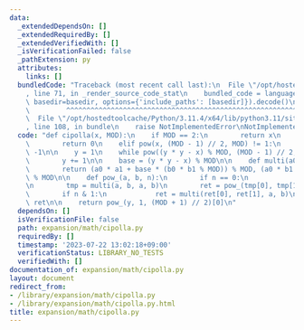 ```yaml
---
data:
  _extendedDependsOn: []
  _extendedRequiredBy: []
  _extendedVerifiedWith: []
  _isVerificationFailed: false
  _pathExtension: py
  attributes:
    links: []
  bundledCode: "Traceback (most recent call last):\n  File \"/opt/hostedtoolcache/Python/3.11.4/x64/lib/python3.11/site-packages/onlinejudge_verify/documentation/build.py\"\
    , line 71, in _render_source_code_stat\n    bundled_code = language.bundle(stat.path,\
    \ basedir=basedir, options={'include_paths': [basedir]}).decode()\n          \
    \         ^^^^^^^^^^^^^^^^^^^^^^^^^^^^^^^^^^^^^^^^^^^^^^^^^^^^^^^^^^^^^^^^^^^^^^^^^^^^^^^^^\n\
    \  File \"/opt/hostedtoolcache/Python/3.11.4/x64/lib/python3.11/site-packages/onlinejudge_verify/languages/python.py\"\
    , line 108, in bundle\n    raise NotImplementedError\nNotImplementedError\n"
  code: "def cipolla(x, MOD):\n    if MOD == 2:\n        return x\n    elif x == 0:\n\
    \        return 0\n    elif pow(x, (MOD - 1) // 2, MOD) != 1:\n        return\
    \ -1\n\n    y = 1\n    while pow((y * y - x) % MOD, (MOD - 1) // 2, MOD) == 1:\n\
    \        y += 1\n\n    base = (y * y - x) % MOD\n\n    def multi(a0, b0, a1, b1):\n\
    \        return (a0 * a1 + base * (b0 * b1 % MOD)) % MOD, (a0 * b1 + a1 * b0)\
    \ % MOD\n\n    def pow_(a, b, n):\n        if n == 0:\n            return 1, 0\n\
    \n        tmp = multi(a, b, a, b)\n        ret = pow_(tmp[0], tmp[1], n >> 1)\n\
    \        if n & 1:\n            ret = multi(ret[0], ret[1], a, b)\n\n        return\
    \ ret\n\n    return pow_(y, 1, (MOD + 1) // 2)[0]\n"
  dependsOn: []
  isVerificationFile: false
  path: expansion/math/cipolla.py
  requiredBy: []
  timestamp: '2023-07-22 13:02:18+09:00'
  verificationStatus: LIBRARY_NO_TESTS
  verifiedWith: []
documentation_of: expansion/math/cipolla.py
layout: document
redirect_from:
- /library/expansion/math/cipolla.py
- /library/expansion/math/cipolla.py.html
title: expansion/math/cipolla.py
---
```

